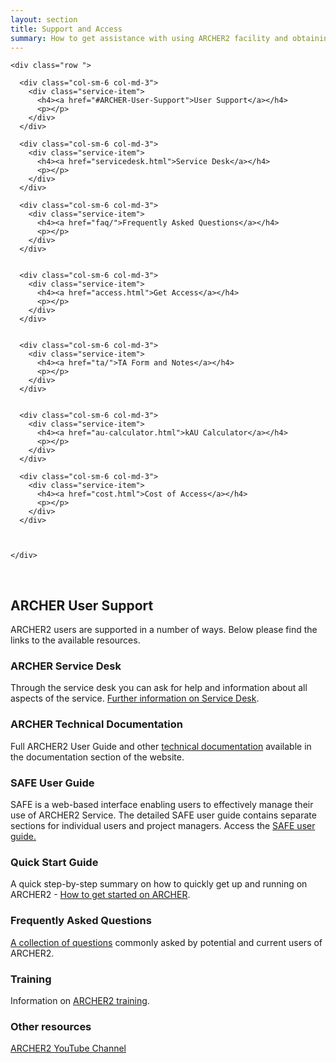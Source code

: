 ```yaml
---
layout: section
title: Support and Access
summary: How to get assistance with using ARCHER2 facility and obtaining access.
---
```


<!-- Service Start -->
<section id="service">
  <div class="container">
	

					
			
    <div class="row ">
		
      <div class="col-sm-6 col-md-3">
        <div class="service-item">
          <h4><a href="#ARCHER-User-Support">User Support</a></h4>
          <p></p>
        </div>
      </div>		
			
      <div class="col-sm-6 col-md-3">
        <div class="service-item">
          <h4><a href="servicedesk.html">Service Desk</a></h4>
          <p></p>
        </div>
      </div>		
			
      <div class="col-sm-6 col-md-3">
        <div class="service-item">
          <h4><a href="faq/">Frequently Asked Questions</a></h4>
          <p></p>
        </div>
      </div>	
			
			
      <div class="col-sm-6 col-md-3">
        <div class="service-item">
          <h4><a href="access.html">Get Access</a></h4>
          <p></p>
        </div>
      </div>
			
			
      <div class="col-sm-6 col-md-3">
        <div class="service-item">
          <h4><a href="ta/">TA Form and Notes</a></h4>
          <p></p>
        </div>
      </div>			
			
			
      <div class="col-sm-6 col-md-3">
        <div class="service-item">
          <h4><a href="au-calculator.html">kAU Calculator</a></h4>
          <p></p>
        </div>
      </div>	
			
      <div class="col-sm-6 col-md-3">
        <div class="service-item">
          <h4><a href="cost.html">Cost of Access</a></h4>
          <p></p>
        </div>
      </div>																	
			
		
			
    </div>
  </div>
</section>


<p><a name="ARCHER-User-Support">&nbsp;</a></p>

## ARCHER User Support

ARCHER2 users are supported in a number of ways. Below please find the links to the available resources.

### ARCHER Service Desk

Through the service desk you can ask for help and information about all aspects of the service. [Further information on Service Desk](servicedesk.html).



### ARCHER Technical Documentation

Full ARCHER2 User Guide and other [technical documentation](./documentation/) available in the documentation section of the website.

### SAFE User Guide

SAFE is a web-based interface enabling users to effectively manage their use of ARCHER2 Service. The detailed SAFE user guide contains separate sections for individual users and project managers. Access the [SAFE user guide.](./user-guide/)

### Quick Start Guide

A quick step-by-step summary on how to quickly get up and running on ARCHER2 - [How to get started on ARCHER](./quick-start/).

### Frequently Asked Questions

[A collection of questions](./faq/) commonly asked by potential and current users of ARCHER2.

### Training


Information on [ARCHER2 training](../training/).

### Other resources
[ARCHER2 YouTube Channel](https://www.youtube.com/channel/UCZi-oBdxoDV5CPEQnhmrCAg/videos)